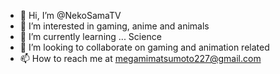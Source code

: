 - 👋 Hi, I’m @NekoSamaTV
- 👀 I’m interested in gaming, anime and animals 
- 🌱 I’m currently learning ... Science 
- 💞️ I’m looking to collaborate on gaming and animation related
- 📫 How to reach me at megamimatsumoto227@gmail.com

<!---
NekoSamaTV/NekoSamaTV is a ✨ special ✨ repository because its `README.md` (this file) appears on your GitHub profile.
You can click the Preview link to take a look at your changes.
--->
